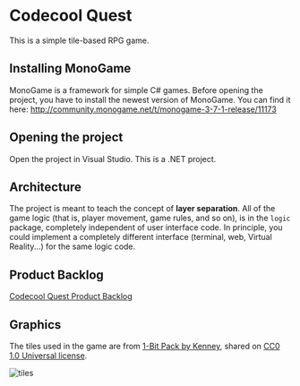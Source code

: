 # Codecool Quest

This is a simple tile-based RPG game.

## Installing MonoGame

MonoGame is a framework for simple C# games. Before opening the project, you have to install the newest version of MonoGame. You can find it here:
http://community.monogame.net/t/monogame-3-7-1-release/11173

## Opening the project

Open the project in Visual Studio. This is a .NET project.

## Architecture

The project is meant to teach the concept of **layer separation**. All of the game logic (that is, player movement, game rules, and so on), is in the `logic` package, completely independent of user interface code. In principle, you could implement a completely different interface (terminal, web, Virtual Reality...) for the same logic code.

## Product Backlog

[Codecool Quest Product Backlog](https://docs.google.com/spreadsheets/d/1CvVh2s6obWEh4eQxu8w4f3jBLhz208bG-1FybWGc1sA/edit#gid=0)

## Graphics

The tiles used in the game are from [1-Bit Pack by Kenney](https://kenney.nl/assets/bit-pack), shared on [CC0 1.0 Universal license](https://creativecommons.org/publicdomain/zero/1.0/).

![tiles](src/main/resources/tiles.png)
